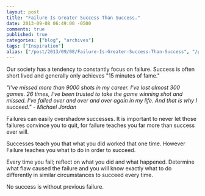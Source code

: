 ```yaml
---
layout: post
title: "Failure Is Greater Success Than Success."
date: 2013-09-08 06:49:00 -0500
comments: true
published: true
categories: ["blog", "archives"]
tags: ["Inspiration"]
alias: ["/post/2013/09/08/Failure-Is-Greater-Success-Than-Success", "/post/2013/09/08/failure-is-greater-success-than-success"]
---
```

<!-- more -->
<p>Our society has a tendency to constantly focus on failure. Success is often short lived and generally only achieves "15 minutes of fame."</p>
<p><em>"I've missed more than 9000 shots in my career. I've lost almost 300 games. 26 times, I've been trusted to take the game winning shot and missed. I've failed over and over and over again in my life. And that is why I succeed." - Michael Jordan</em></p>
<p>Failures can easily overshadow successes. It is important to never let those failures convince you to quit, for failure teaches you far more than success ever will.</p>
<p>Successes teach you that what you did worked that one time. However Failure teaches you what to do in order to succeed.</p>
<p>Every time you fail; reflect on what you did and what happened. Determine what flaw caused the failure and you will know exactly what to do differently in similar circumstances to succeed every time.</p>
<p>No success is without previous failure.</p>
